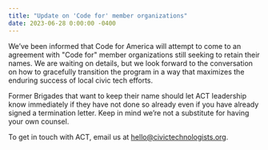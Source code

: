 ```yaml
---
title: "Update on 'Code for' member organizations"
date: 2023-06-28 0:00:00 -0400
---
```


We’ve been informed that Code for America will attempt to come to an agreement with "Code for" member organizations still seeking to retain their names. We are waiting on details, but we look forward to the conversation on how to gracefully transition the program in a way that maximizes the enduring success of local civic tech efforts. 

Former Brigades that want to keep their name should let ACT leadership know immediately if they have not done so already even if you have already signed a termination letter. Keep in mind we’re not a substitute for having your own counsel.

To get in touch with ACT, email us at <a href="mailto:hello@civictechnologists.org">hello@civictechnologists.org</a>.

